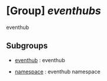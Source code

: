 # [Group] _eventhubs_

eventhub

## Subgroups

- [eventhub](/Commands/eventhubs/eventhub/readme.md)
: eventhub

- [namespace](/Commands/eventhubs/namespace/readme.md)
: eventhub namespace
